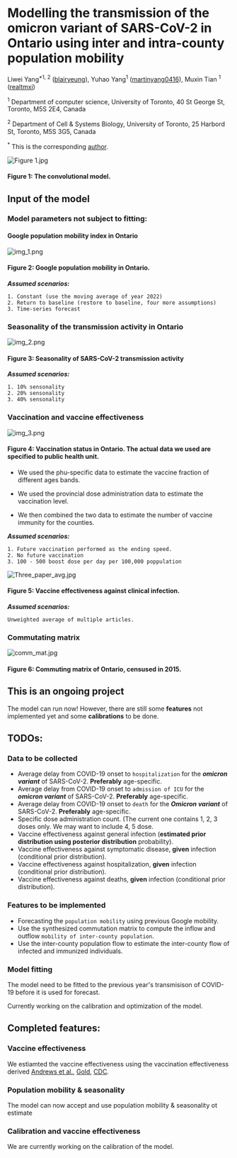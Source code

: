 # Modelling the transmission of the omicron variant of SARS-CoV-2 in Ontario using inter and intra-county population mobility
Liwei Yang<sup>*1, 2</sup> ([blairyeung](https://github.com/blairyeung)), Yuhao Yang<sup>1</sup> ([martinyang0416](https://github.com/martinyang0416)), 
Muxin Tian <sup>1</sup> ([realtmxi](https://github.com/realtmxi))

 <sup>1</sup> Department of computer science, University of Toronto, 40 St George St, Toronto, M5S 2E4, Canada

 <sup>2</sup> Department of Cell & Systems Biology, University of Toronto, 25 Harbord St, Toronto, M5S 3G5, Canada

 <sup>*</sup> This is the corresponding [author](blair.yang@mail.utoronto.ca).

![Figure 1.jpg](Manuscripts%2FFigure%201.jpg)
#### **Figure 1:** The convolutional model.

## Input of the model
### Model parameters not subject to fitting:
#### Google population mobility index in Ontario
![img_1.png](img_1.png)
#### Figure 2: Google population mobility in Ontario.

***Assumed scenarios:***
```
1. Constant (use the moving average of year 2022)
2. Return to baseline (restore to baseline, four more assumptions)
3. Time-series forecast
```
### Seasonality of the transmission activity in Ontario
![img_2.png](img_2.png)
#### 
#### Figure 3: Seasonality of SARS-CoV-2 transmission activity
***Assumed scenarios:***
```
1. 10% sensonality
2. 20% sensonality
3. 40% sensonality
```
### Vaccination and vaccine effectiveness
![img_3.png](img_3.png)
#### Figure 4: Vaccination status in Ontario. The actual data we used are specified to public health unit.

* We used the phu-specific data to estimate the vaccine fraction of different ages bands.

* We used the provincial dose administration data to estimate the vaccination level.

* We then combined the two data to estimate the number of vaccine immunity for the counties.

***Assumed scenarios:***
```
1. Future vaccination performed as the ending speed.
2. No future vaccination
3. 100 - 500 boost dose per day per 100,000 poppulation
```

![Three_paper_avg.jpg](Manuscripts%2FThree_paper_avg.jpg)
#### Figure 5: Vaccine effectiveness against clinical infection.
***Assumed scenarios:***
```
Unweighted average of multiple articles.
```
### Commutating matrix
![comm_mat.jpg](comm_mat.jpg)
#### Figure 6: Commuting matrix of Ontario, censused in 2015.
### 


## This is an ongoing project
The model can run now! However, there are still some **features** not implemented yet and some **calibrations** to be done.

## TODOs:
### Data to be collected
* Average delay from COVID-19 onset to `hospitalization` for the ***omicron variant*** of SARS-CoV-2. **Preferably** age-specific.
* Average delay from COVID-19 onset to `admission of ICU` for the ***omicron variant*** of SARS-CoV-2. **Preferably** age-specific.
* Average delay from COVID-19 onset to `death` for the ***Omicron variant*** of SARS-CoV-2. **Preferably** age-specific.
* Specific dose administration count. (The current one contains 1, 2, 3 doses only. We may want to include 4, 5 dose.
* Vaccine effectiveness against general infection (**estimated prior distribution using posterior distribution** probability).
* Vaccine effectiveness against symptomatic disease, **given** infection (conditional prior distribution).
* Vaccine effectiveness against hospitalization, **given** infection (conditional prior distribution).
* Vaccine effectiveness against deaths, **given** infection (conditional prior distribution).
 
### Features to be implemented
* Forecasting the `population mobility` using previous Google mobility.
* Use the synthesized commutation matrix to compute the inflow and outflow `mobility of inter-county population`.
* Use the inter-county population flow to estimate the inter-county flow of infected and immunized individuals.

### Model fitting
The model need to be fitted to the previous year's transmisison of COVID-19 before it is used for forecast. 

Currently working on the calibration and optimization of the model.

## Completed features:
### Vaccine effectiveness
We estiamted the vaccine effectiveness using the vaccination effectiveness derived [Andrews et al.](), [Gold](),
[CDC]().

### Population mobility & seasonality
The model can now accept and use population mobility & seasonality ot estimate 

### Calibration and vaccine effectiveness
We are currently working on the calibration of the model.
